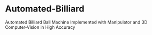# Automated-Billiard
 Automated Billiard Ball Machine Implemented with Manipulator and 3D Computer-Vision in High Accuracy
